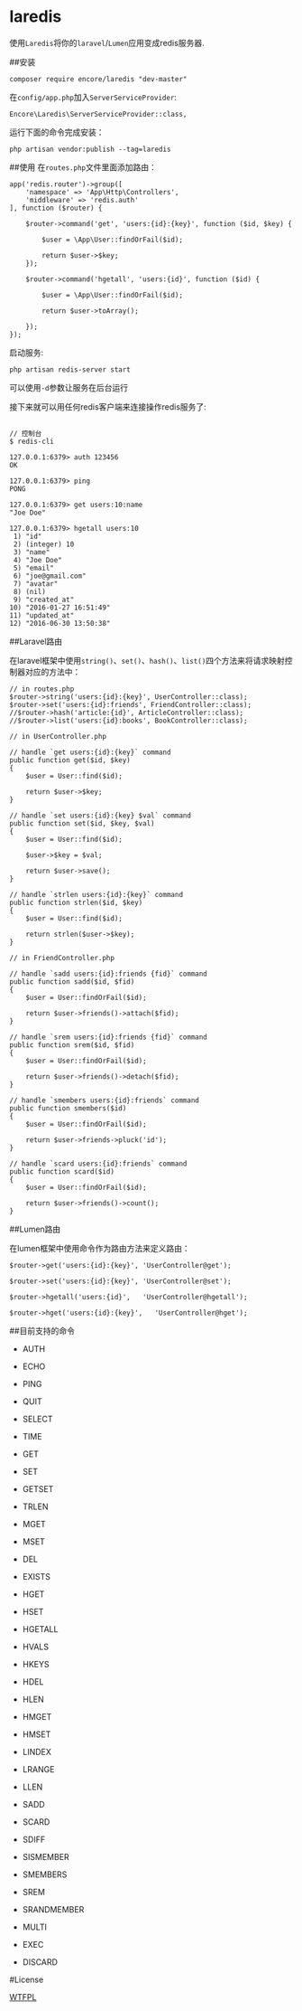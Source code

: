 # laredis

使用`Laredis`将你的`laravel`/`Lumen`应用变成redis服务器.


##安装

```
composer require encore/laredis "dev-master"
```

在`config/app.php`加入`ServerServiceProvider`:

```
Encore\Laredis\ServerServiceProvider::class,
```

运行下面的命令完成安装：
```
php artisan vendor:publish --tag=laredis
```

##使用
在`routes.php`文件里面添加路由：
```
app('redis.router')->group([
    'namespace' => 'App\Http\Controllers',
    'middleware' => 'redis.auth'
], function ($router) {

    $router->command('get', 'users:{id}:{key}', function ($id, $key) {

        $user = \App\User::findOrFail($id);

        return $user->$key;
    });

    $router->command('hgetall', 'users:{id}', function ($id) {
    
        $user = \App\User::findOrFail($id);
        
        return $user->toArray();
        
    });
});
```

启动服务:
```
php artisan redis-server start
```

可以使用`-d`参数让服务在后台运行

接下来就可以用任何redis客户端来连接操作redis服务了:

```

// 控制台
$ redis-cli

127.0.0.1:6379> auth 123456
OK

127.0.0.1:6379> ping
PONG

127.0.0.1:6379> get users:10:name
"Joe Doe"

127.0.0.1:6379> hgetall users:10
 1) "id"
 2) (integer) 10
 3) "name"
 4) "Joe Doe"
 5) "email"
 6) "joe@gmail.com"
 7) "avatar"
 8) (nil)
 9) "created_at"
10) "2016-01-27 16:51:49"
11) "updated_at"
12) "2016-06-30 13:50:38"

```

##Laravel路由

在laravel框架中使用`string()`、`set()`、`hash()`、`list()`四个方法来将请求映射控制器对应的方法中：

```
// in routes.php
$router->string('users:{id}:{key}', UserController::class);
$router->set('users:{id}:friends', FriendController::class);
//$router->hash('article:{id}', ArticleController::class);
//$router->list('users:{id}:books', BookController::class);

// in UserController.php

// handle `get users:{id}:{key}` command
public function get($id, $key)
{
    $user = User::find($id);

    return $user->$key;
}

// handle `set users:{id}:{key} $val` command
public function set($id, $key, $val)
{
    $user = User::find($id);

    $user->$key = $val;

    return $user->save();
}

// handle `strlen users:{id}:{key}` command
public function strlen($id, $key)
{
    $user = User::find($id);

    return strlen($user->$key);
}

// in FriendController.php

// handle `sadd users:{id}:friends {fid}` command
public function sadd($id, $fid)
{
    $user = User::findOrFail($id);

    return $user->friends()->attach($fid);
}

// handle `srem users:{id}:friends {fid}` command
public function srem($id, $fid)
{
    $user = User::findOrFail($id);

    return $user->friends()->detach($fid);
}

// handle `smembers users:{id}:friends` command
public function smembers($id)
{
    $user = User::findOrFail($id);

    return $user->friends->pluck('id');
}

// handle `scard users:{id}:friends` command
public function scard($id)
{
    $user = User::findOrFail($id);

    return $user->friends()->count();
}
```

##Lumen路由

在lumen框架中使用命令作为路由方法来定义路由：

```
$router->get('users:{id}:{key}', 'UserController@get');

$router->set('users:{id}:{key}', 'UserController@set');

$router->hgetall('users:{id}',   'UserController@hgetall');

$router->hget('users:{id}:{key}',   'UserController@hget');
```

##目前支持的命令

+ AUTH
+ ECHO
+ PING
+ QUIT
+ SELECT

+ TIME

+ GET
+ SET
+ GETSET
+ TRLEN
+ MGET
+ MSET

+ DEL
+ EXISTS

+ HGET
+ HSET
+ HGETALL
+ HVALS
+ HKEYS
+ HDEL
+ HLEN
+ HMGET
+ HMSET

+ LINDEX
+ LRANGE
+ LLEN

+ SADD
+ SCARD
+ SDIFF
+ SISMEMBER
+ SMEMBERS
+ SREM
+ SRANDMEMBER

+ MULTI
+ EXEC
+ DISCARD

#License

[WTFPL](http://www.wtfpl.net/)

